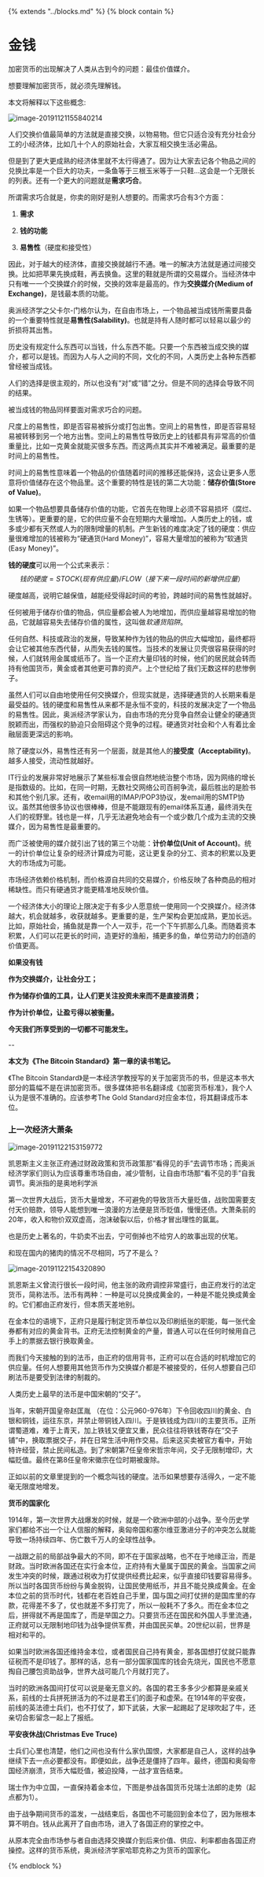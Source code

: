 {%  extends "../blocks.md"  %}
{%  block contain  %}

# 金钱

加密货币的出现解决了人类从古到今的问题：最佳价值媒介。

想要理解加密货币，就必须先理解钱。



本文将解释以下这些概念:



![image-20191121155840214](../assets/images/image-20191121155840214.png)

人们交换价值最简单的方法就是直接交换，以物易物。但它只适合没有充分社会分工的小经济体，比如几十个人的原始社会，大家互相交换生活必需品。



但是到了更大更成熟的经济体里就不太行得通了。因为让大家去记各个物品之间的兑换比率是一个巨大的功夫，一条鱼等于三根玉米等于一只鞋...这会是一个无限长的列表。还有一个更大的问题就是**需求巧合**。



所谓需求巧合就是，你卖的刚好是别人想要的。而需求巧合有3个方面：

1. **需求**

2. **钱的功能**

3. **易售性**（硬度和接受性）

   

因此，对于越大的经济体，直接交换就越行不通。唯一的解决方法就是通过间接交换。比如把苹果先换成鞋，再去换鱼。这里的鞋就是所谓的交易媒介。当经济体中只有唯一一个交换媒介的时候，交换的效率是最高的。作为**交换媒介(Medium of Exchange)**，是钱最本质的功能。



奥派经济学之父卡尔-门格尔认为，在自由市场上，一个物品被当成钱所需要具备的一个重要特性就是**易售性(Salability)**。也就是持有人随时都可以轻易以最少的折损将其出售。



历史没有规定什么东西可以当钱，什么东西不能。只要一个东西被当成交换的媒介，都可以是钱。而因为人与人之间的不同，文化的不同，人类历史上各种东西都曾经被当成钱。

人们的选择是很主观的，所以也没有“对”或“错”之分。但是不同的选择会导致不同的结果。

被当成钱的物品同样要面对需求巧合的问题。



尺度上的易售性，即是否容易被拆分或打包出售。空间上的易售性，即是否容易轻易被转移到另一个地方出售。空间上的易售性导致历史上的钱都具有非常高的价值重量比，比如一克黄金就能买很多东西。而这两点其实并不难被满足。最重要的是时间上的易售性。



时间上的易售性意味着一个物品的价值随着时间的推移还能保持，这会让更多人愿意将价值储存在这个物品里。这个重要的特性是钱的第二大功能：**储存价值(Store of Value)**。



如果一个物品想要具备储存价值的功能，它首先在物理上必须不容易损坏（腐烂、生锈等）。更重要的是，它的供应量不会在短期内大量增加。人类历史上的钱，或多或少都有天然或人为的限制增量的机制。产生新钱的难度决定了钱的硬度：供应量很难增加的钱被称为“硬通货(Hard Money)”，容易大量增加的被称为“软通货(Easy Money)”。



**钱的硬度**可以用一个公式来表示：
$$
钱的硬度=STOCK(现有供应量)/FLOW（接下来一段时间的新增供应量）
$$


硬度越高，说明它越保值，越能经受得起时间的考验，跨越时间的易售性就越好。



任何被用于储存价值的物品，供应量都会被人为地增加，而供应量越容易增加的物品，它就越容易失去储存价值的属性，这叫做*软通货陷阱*。



任何自然、科技或政治的发展，导致某种作为钱的物品的供应大幅增加，最终都将会让它被其他东西代替，从而失去钱的属性。当技术的发展让贝壳很容易获得的时候，人们就转用金属或纸币了。当一个正府大量印钱的时候，他们的居民就会转而持有他国货币，黄金或者其他更可靠的资产。上个世纪给了我们无数这样的悲惨例子。



虽然人们可以自由地使用任何交换媒介，但现实就是，选择硬通货的人长期来看是最受益的。钱的硬度和易售性从来都不是永恒不变的，科技的发展决定了一个物品的易售性。因此，奥派经济学家认为，自由市场的充分竞争自然会让健全的硬通货脱颖而出，而强权的胁迫只会阻碍这个竞争的过程。硬通货对社会和个人有着比金融层面更深远的影响。



除了硬度以外，易售性还有另一个层面，就是其他人的**接受度（Acceptability)**。越多人接受，流动性就越好。



IT行业的发展非常好地展示了某些标准会很自然地统治整个市场，因为网络的增长是指数级的。比如，在同一时期，无数社交网络公司百舸争流，最后胜出的是脸书和其他个别几家。还有，收email用的IMAP/POP3协议，发email用的SMTP协议。虽然其他很多协议也很棒棒，但是不能跟现有的email体系互通，最终消失在人们的视野里。钱也是一样，几乎无法避免地会有一个或少数几个成为主流的交换媒介，因为易售性是最重要的。



而广泛被使用的媒介就引出了钱的第三个功能：**计价单位(Unit of Account)**。统一的计价单位让复杂的经济计算成为可能，这让更复杂的分工、资本的积累以及更大的市场成为可能。



市场经济依赖价格机制，而价格源自共同的交易媒介，价格反映了各种商品的相对稀缺性。而只有硬通货才能更精准地反映价值。



一个经济体大小的理论上限决定于有多少人愿意统一使用同一个交换媒介。经济体越大，机会就越多，收获就越多。更重要的是，生产架构会更加成熟，更加长远。比如，原始社会，捕鱼就是靠一个人一双手，花一个下午抓那么几条。而随着资本积累，人们可以花更长的时间，造更好的渔船，捕更多的鱼，单位劳动力的创造的价值更高。



**如果没有钱**

**作为交换媒介，让社会分工；**

**作为储存价值的工具，让人们更关注投资未来而不是直接消费；**

**作为计价单位，让盈亏得以被衡量。**



**今天我们所享受到的一切都不可能发生。**







\--

**本文为《The Bitcoin Standard》第一章的读书笔记。**

《The Bitcoin Standard》是一本经济学教授写的关于加密货币的书，但是这本书大部分的篇幅不是在讲加密货币。很多媒体把书名翻译成《加密货币标准》，我个人认为是很不准确的。应该参考The Gold Standard对应金本位，将其翻译成币本位。



### **上一次经济大萧条**



![image-20191122153159772](../assets/images/image-20191122153159772.png)



​       凯恩斯主义主张正府通过财政政策和货币政策那”看得见的手”去调节市场；而奥派经济学家们则认为应该尊重市场自由，减少管制，让自由市场那“看不见的手”自我调节。奥派指的是奥地利学派

第一次世界大战后，货币大量增发，不可避免的导致货币大量贬值，战败国需要支付天价赔款，领导人能想到唯一浪漫的方法便是货币贬值，慢慢还债。大萧条前的20年，收入和物价双双虚高，泡沫破裂以后，价格才冒出理性的氤氲。

也是历史上著名的，牛奶卖不出去，宁可倒掉也不给穷人的故事出现的伏笔。

和现在国内的猪肉的情况不尽相同，巧了不是么？

![image-20191122154320890](../assets/images/image-20191122154320890.png)



凯恩斯主义曾流行很长一段时间，他主张的政府调控非常盛行，由正府发行的法定货币，简称法币。法币有两种：一种是可以兑换成黄金的，一种是不能兑换成黄金的。它们都由正府发行，但本质天差地别。



在金本位的语境下，正府只是履行制定货币单位以及印刷纸张的职能，每一张代金券都有对应的黄金背书。正府无法控制黄金的产量，普通人可以在任何时候用自己手上的票据去银行换取黄金。



而我们今天接触的到的法币，由正府的信用背书，正府可以在合适的时机增加它的供应量。任何人想要用其他货币作为交换媒介都是不被接受的，任何人想要自己印刷法币是要受到法律的制裁的。



人类历史上最早的法币是中国宋朝的“交子”。



当年，宋朝开国皇帝赵匡胤 （在位：公元960-976年）下令回收四川的黄金、白银和铜钱，运往东京，并禁止带铜钱入四川。于是铁钱成为四川的主要货币。正所谓蜀道难，难于上青天，加上铁钱又便宜又重，民众往往将铁钱寄存在“交子铺”中，换取票据交子，并在日常生活中用作交易。后来这买卖被官方看中，开始特许经营，禁止民间私造。到了宋朝第7任皇帝宋哲宗年间，交子无限制增印，大幅贬值。最终在第8任皇帝宋徽宗在位时期被废除。



正如以前的文章里提到的一个概念叫钱的硬度。法币如果想要存活得久，一定不能毫无限度地增发。





**货币的国家化**



1914年，第一次世界大战爆发的时候，就是一个欧洲中部的小战争。至今历史学家们都给不出一个让人信服的解释，奥匈帝国和塞尔维亚激进分子的冲突怎么就能导致一场持续四年、伤亡数千万人的全球性战争。



一战跟之前的局部战争最大的不同，即不在于国家战略，也不在于地缘正治，而是财政。当时欧洲各国还在实行金本位，正府持有大量属于国民的黄金。当国家之间发生冲突的时候，跟通过税收为打仗提供经费比起来，似乎直接印钱要容易得多。所以当时各国货币纷纷与黄金脱钩，让国民使用纸币，并且不能兑换成黄金。在金本位之前的货币时代，钱都在老百姓自己手里，国与国之间打仗拼的是国库里的存款，花得差不多了，仗也就差不多打完了，所以一般耗不了多久。而在金本位之后，拼得就不再是国库了，而是举国之力。只要货币还在国民和外国人手里流通，正府就可以无限制地印钱为战争提供军费，并由国民买单。20世纪以前，世界是相对和平的。



如果当时欧洲各国还维持金本位，或者国民自己持有黄金，那各国想打仗就只能靠征税而不是印钱了。那样的话，总有一部分国家国库的钱会先烧光，国民也不愿意掏自己腰包资助战争，世界大战可能几个月就打完了。



当时的欧洲各国间打仗可以说是毫无意义的。各国的君王多多少少都算是亲戚关系，前线的士兵拼死拼活为的不过是君王们的面子和虚荣。在1914年的平安夜，前线的英法德士兵们，也不打仗了，卸下武装，大家一起踢起了足球吹起了牛，还亲切合影留念一起上了报纸。

**平安夜休战(Christmas Eve Truce)**



士兵们心里也清楚，他们之间也没有什么家仇国恨，大家都是自己人，这样的战争继续下去一点必要都没有。即便如此，战争还是僵持了四年。最终，德国和奥匈帝国经济崩溃，货币大幅贬值，被迫投降，一战才宣告结束。



瑞士作为中立国，一直保持着金本位，下图是参战各国货币兑瑞士法郎的走势（起点都为1）。



由于战争期间货币的滥发，一战结束后，各国也不可能回到金本位了，因为账根本算不明白。钱从此离开了自由市场，进入了各国正府的掌控之中。



从原本完全由市场参与者自由选择交换媒介到后来价值、供应、利率都由各国正府操控。这样的货币系统，奥派经济学家哈耶克称之为货币的国家化。

{%  endblock   %}